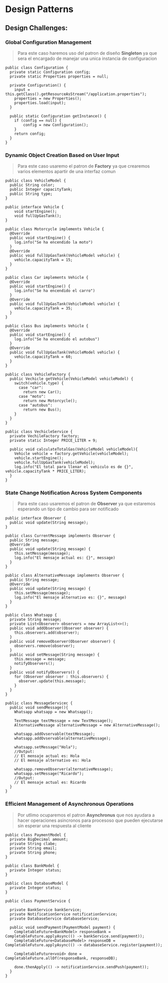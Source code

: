 # Design Patterns

## Design Challenges:

### Global Configuration Management
> Para este caso haremos uso del patron de diseño **Singleton** ya que sera el encargado de manejar una unica instancia de configuracion

```
public class Configuration {
  private static Configuration config;
  private static Properties properties = null;

  private Configuration() {
    input = this.getClass().getResourceAsStream("/application.properties");
    properties = new Properties();
    properties.load(input);
  }

  public static Configuration getInstance() {
    if (config == null) {
        config = new Configuration();
    }
    return config;
  }
}
```

### Dynamic Object Creation Based on User Input
> Para este caso usaremo el patron de **Factory** ya que crearemos varios elementos apartir de una interfaz comun

```
public class VehicleModel {
  public String color;
  public Integer capacityTank;
  public String type; 
}

public interface Vehicle {
    void startEngine();
    void fullUpGasTank();
}

public class Motorcycle implements Vehicle {
  @Override
  public void startEngine() {
    log.info("Se ha encendido la moto")
  }
  @Override
  public void fullUpGasTank(VehicleModel vehicle) {
    vehicle.capacityTank = 15;
  }
}

public class Car implements Vehicle {
  @Override
  public void startEngine() {
    log.info("Se ha encendido el carro")
  }
  @Override
  public void fullUpGasTank(VehicleModel vehicle) {
    vehicle.capacityTank = 35;
  }
}

public class Bus implements Vehicle {
  @Override
  public void startEngine() {
    log.info("Se ha encendido el autobus")
  }
  @Override
  public void fullUpGasTank(VehicleModel vehicle) {
    vehicle.capacityTank = 60;
  }
}

public class VehicleFactory {
  public Vechicle getVehicle(VehicleModel vehicleModel) {
    switch(vehicle.type) {
      case "car":
        return new Car();
      case "moto":
        return new Motorcycle();
      case "autobus":
        return new Bus();
    }   
  }
}

public class VechicleService {
  private VechileFactory factory;
  private static Integer PRICE_LITER = 9; 

  public void calculateTotalGas(VehicleModel vehicleModel){
    Vehicle vehicle = factory.getVehicle(vehicleModel);
    vehicle.startEngine();
    vehicle.fullUpGasTank(vehicleModel);
    log.info("El total para llenar el vehiculo es de {}", vehicle.capacityTank * PRICE_LITER);   
  }
}

```

### State Change Notification Across System Components
> Para este caso usaremos el patron de **Observer** ya que estaremos esperando un tipo de cambio para ser notificado

```
public interface Observer {
  public void update(String message);
}

public class CurrentMessage implements Observer {
  public String message;
  @Override
  public void update(String message) {
    this.setMessage(message);
    log.info("El mensaje actual es: {}", message)
  } 
}

public class AlternativeMessage implements Observer {
  public String message;
  @Override
  public void update(String message) {
    this.setMessage(message);
    log.info("El mensaje alternativo es: {}", message)
  } 
}

public class Whatsapp {
  private String message;
  private List<Observer> observers = new ArrayList<>();
  public void addObserver(Observer observer) {
    this.observers.add(observer);
  }
  public void removeObserver(Observer observer) {
    observers.remove(observer);
  }
  public void setMessage(String message) {
    this.message = message;
    notifyObservers();
  }
  public void notifyObservers() {
    for (Observer observer : this.observers) {
      observer.update(this.message);
    }
  }
}

public class MessageServicec {
  public void sendMessage(){
    Whatsapp whatsapp = new Whatsapp();

    TextMessage textMessage = new TextMessage();
    AlternativeMessage alternativeMessage = new AlternativeMessage();

    whatsapp.addOvservable(textMessage);
    whatsapp.addOvservable(alternativeMessage);

    whatsapp.setMessage("Hola");
    //Output:
    // El mensaje actual es: Hola
    // El mensaje alternativo es: Hola

    whatsapp.removeObserver(alternativeMessage);
    whatsapp.setMessage("Ricardo");
    //Output:
    // El mensaje actual es: Ricardo
  }    
}

```

### Efficient Management of Asynchronous Operations
> Por utlimo ocuparemos el patron **Asynchronus** que nos ayudara a hacer operaciones asincronos para procesoso que pueden ejecutarse sin esperar una respuesta al cliente

```
public class PaymentModel {
  private BigDecimal amount;
  private String clabe;
  private String email;
  private String phone;
}

public class BankModel {
  private Integer status;
}

public class DatabaseModel {
  private Integer status;
}

public class PaymentService {

  private BankService bankService;
  private NotificationService notificationService;
  private DatabaseService databaseService;
  
  public void sendPayment(PaymentModel payment) {
    CompletableFuture<BankModel> responseBank = CompletableFuture.applyAsync(() -> bankService.send(payment));
    CompletableFuture<DatabaseModel> responseDB = CompletableFuture.applyAsync(() -> databaseService.register(payment));

    CompletableFuture<void> done = CompletableFuture.allOf(responseBank, responseDB);

    done.thenApply(() -> notificationService.sendPush(payment)); 
  }
}
```
